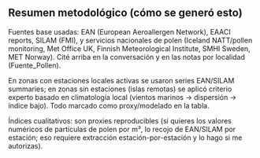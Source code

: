## Resumen metodológico (cómo se generó esto)

Fuentes base usadas: EAN (European Aeroallergen Network), EAACI reports, SILAM (FMI), y servicios nacionales de polen (Iceland NATT/pollen monitoring, Met Office UK, Finnish Meteorological Institute, SMHI Sweden, MET Norway). Cité arriba en la conversación y en las notas por localidad (Fuente_Pollen).

En zonas con estaciones locales activas se usaron series EAN/SILAM summaries; en zonas sin estaciones (islas remotas) se aplicó criterio experto basado en climatología local (vientos marinos → dispersión → índice bajo). Todo marcado como proxy/modelado en la tabla.

Índices cualitativos: son proxies reproducibles (si quieres los valores numéricos de partículas de polen por m³, lo recojo de EAN/SILAM por estación; eso requiere extracción estación-por-estación y lo hago si me autorizas).


